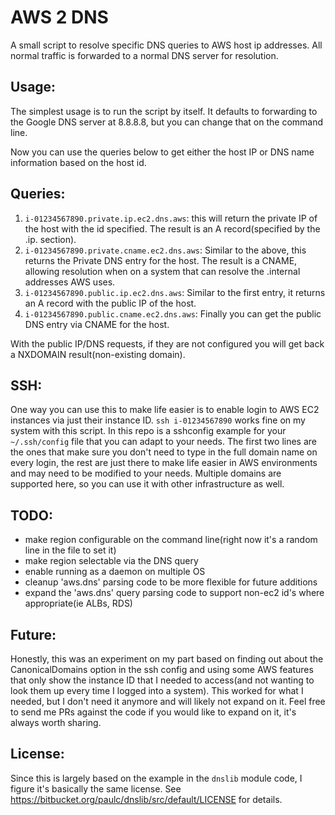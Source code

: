 # AWS 2 DNS
A small script to resolve specific DNS queries to AWS host ip addresses. All normal traffic is forwarded to a normal DNS server for resolution.

## Usage:
The simplest usage is to run the script by itself. It defaults to forwarding to the Google DNS server at 8.8.8.8, but you can change that on the command line.

Now you can use the queries below to get either the host IP or DNS name information based on the host id.

## Queries:
1. `i-01234567890.private.ip.ec2.dns.aws`: this will return the private IP of the host with the id specified. The result is an A record(specified by the .ip. section).
2. `i-01234567890.private.cname.ec2.dns.aws`: Similar to the above, this returns the Private DNS entry for the host. The result is a CNAME, allowing resolution when on a system that can resolve the .internal addresses AWS uses.
3. `i-01234567890.public.ip.ec2.dns.aws`: Similar to the first entry, it returns an A record with the public IP of the host.
4. `i-01234567890.public.cname.ec2.dns.aws`: Finally you can get the public DNS entry via CNAME for the host.

With the public IP/DNS requests, if they are not configured you will get back a NXDOMAIN result(non-existing domain).

## SSH:
One way you can use this to make life easier is to enable login to AWS EC2 instances via just their instance ID. `ssh i-01234567890` works fine on my system with this script. In this repo is a sshconfig example for your `~/.ssh/config` file that you can adapt to your needs. The first two lines are the ones that make sure you don't need to type in the full domain name on every login, the rest are just there to make life easier in AWS environments and may need to be modified to your needs. Multiple domains are supported here, so you can use it with other infrastructure as well.

## TODO:
* make region configurable on the command line(right now it's a random line in the file to set it)
* make region selectable via the DNS query
* enable running as a daemon on multiple OS
* cleanup 'aws.dns' parsing code to be more flexible for future additions
* expand the 'aws.dns' query parsing code to support non-ec2 id's where appropriate(ie ALBs, RDS)

## Future:
Honestly, this was an experiment on my part based on finding out about the CanonicalDomains option in the ssh config and using some AWS features that only show the instance ID that I needed to access(and not wanting to look them up every time I logged into a system). This worked for what I needed, but I don't need it anymore and will likely not expand on it. Feel free to send me PRs against the code if you would like to expand on it, it's always worth sharing.

## License:
Since this is largely based on the example in the `dnslib` module code, I figure it's basically the same license. See https://bitbucket.org/paulc/dnslib/src/default/LICENSE for details.
